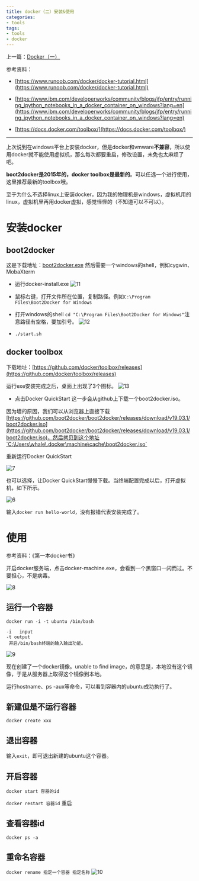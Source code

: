 ```yaml
---
title: docker（二）安装&使用
categories:
- tools
tags:
- tools
- docker
---
```


上一篇：[Docker（一）](https://whale3070.github.io/tools/2019/08/05/05-x/)

参考资料：
- [https://www.runoob.com/docker/docker-tutorial.html](https://www.runoob.com/docker/docker-tutorial.html)

- [https://www.ibm.com/developerworks/community/blogs/jfp/entry/running_ipython_notebooks_in_a_docker_container_on_windows?lang=en](https://www.ibm.com/developerworks/community/blogs/jfp/entry/running_ipython_notebooks_in_a_docker_container_on_windows?lang=en)

- [https://docs.docker.com/toolbox/](https://docs.docker.com/toolbox/)

---

上次说到在windows平台上安装docker，但是docker和vmware**不兼容**，所以使用docker就不能使用虚拟机，那么每次都要重启，修改设置，未免也太麻烦了吧。

**boot2docker是2015年的，docker toolbox是最新的**。可以任选一个进行使用，这里推荐最新的toolbox哦。

至于为什么不选择linux上安装docker，因为我的物理机是windows，虚拟机用的linux，虚拟机里再用docker虚拟，感觉怪怪的（不知道可以不可以）。

# 安装docker
## boot2docker

这是下载地址：[boot2docker.exe]([https://github.com/boot2docker/windows-installer/releases/tag/v1.8.0](https://github.com/boot2docker/windows-installer/releases/tag/v1.8.0))
然后需要一个windows的shell，例如cygwin、MobaXterm

- 运行docker-install.exe
![11](https://raw.githubusercontent.com/Whale3070/Whale3070.github.io/master/images/08-15-04/11.PNG)

- 鼠标右键，打开文件所在位置，复制路径。例如`C:\Program Files\Boot2Docker for Windows`

- 打开windows的shell
`cd "C:\Program Files\Boot2Docker for Windows"`注意路径有空格，要加引号。
![12](https://raw.githubusercontent.com/Whale3070/Whale3070.github.io/master/images/08-15-04/12.PNG)

- `./start.sh`

## docker toolbox

下载地址：[https://github.com/docker/toolbox/releases](https://github.com/docker/toolbox/releases)

运行exe安装完成之后，桌面上出现了3个图标。
![13](https://raw.githubusercontent.com/Whale3070/Whale3070.github.io/master/images/08-15-04/13.PNG)

- 点击Docker QuickStart
这一步会从github上下载一个boot2docker.iso。

因为墙的原因，我们可以从浏览器上直接下载[https://github.com/boot2docker/boot2docker/releases/download/v19.03.1/boot2docker.iso](https://github.com/boot2docker/boot2docker/releases/download/v19.03.1/boot2docker.iso)，然后拷贝到这个地址`C:\Users\whale\.docker\machine\cache\boot2docker.iso`

重新运行Docker QuickStart

![7](https://raw.githubusercontent.com/Whale3070/Whale3070.github.io/master/images/08-15-04/7.PNG)

也可以选择，让Docker QuickStart慢慢下载。当终端配置完成以后，打开虚拟机，如下所示。

![6](https://raw.githubusercontent.com/Whale3070/Whale3070.github.io/master/images/08-15-04/6.PNG)

输入`docker run hello-world`，没有报错代表安装完成了。

# 使用
参考资料：《第一本docker书》

开启docker服务端，点击docker-machine.exe，会看到一个黑窗口一闪而过。不要担心，不是病毒。

![8](https://raw.githubusercontent.com/Whale3070/Whale3070.github.io/master/images/08-15-04/8.PNG)

## 运行一个容器
```
docker run -i -t ubuntu /bin/bash

-i   input
-t output
 开启/bin/bash终端的输入输出功能。
```
![9](https://raw.githubusercontent.com/Whale3070/Whale3070.github.io/master/images/08-15-04/9.PNG)

现在创建了一个docker镜像。unable to find image，的意思是，本地没有这个镜像，于是从服务器上取得这个镜像到本地。

运行hostname、ps -aux等命令，可以看到容器内的ubuntu成功执行了。

## 新建但是不运行容器
`docker create xxx`

## 退出容器

输入`exit`，即可退出新建的ubuntu这个容器。

## 开启容器
`docker start 容器的id`

`docker restart 容器id` 重启


## 查看容器id
`docker ps -a`

## 重命名容器
`docker rename 指定一个容器 指定名称`
![10](https://raw.githubusercontent.com/Whale3070/Whale3070.github.io/master/images/08-15-04/10.PNG)

